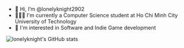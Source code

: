 - 👋 Hi, I’m @lonelyknight2902
- 👨🏻‍🎓 I'm currently a Computer Science student at Ho Chi Minh City University of Technology
- 👀 I'm interested in Software and Indie Game development
<!---
lonelyknight2902/lonelyknight2902 is a ✨ special ✨ repository because its `README.md` (this file) appears on your GitHub profile.
You can click the Preview link to take a look at your changes.
--->
![lonelyknight's GitHub stats](https://github-readme-stats.vercel.app/api?username=lonelyknight2902&show_icons=true&theme=radical)

